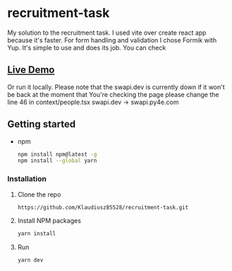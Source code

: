 # recruitment-task
My solution to the recruitment task. I used vite over create react app because it's faster.
For form handling and validation I chose Formik with Yup. It's simple to use and does its job.
You can check 
## [Live Demo](https://klaudiuszb5528.github.io/recruitment-task/ "recruitment-task")
Or run it locally.
Please note that the swapi.dev is currently down if it won't be back at the moment that You're checking the page please change the line 46 in context/people.tsx
swapi.dev -> swapi.py4e.com


## Getting started

- npm

  ```sh
  npm install npm@latest -g
  npm install --global yarn
  ```

### Installation

1. Clone the repo

   ```sh
   https://github.com/KlaudiuszB5528/recruitment-task.git
   ```

2. Install NPM packages

   ```sh
   yarn install
   ```

3. Run
   ```sh
   yarn dev
   ```

